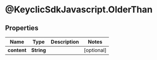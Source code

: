 # @KeyclicSdkJavascript.OlderThan

## Properties
Name | Type | Description | Notes
------------ | ------------- | ------------- | -------------
**content** | **String** |  | [optional] 


